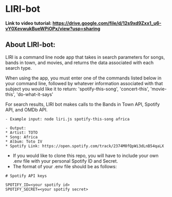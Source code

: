 # LIRI-bot

**Link to video tutorial: https://drive.google.com/file/d/12s9xd9Zxx1_u6-vY0XevwukBueWPiOPx/view?usp=sharing**

## About LIRI-bot: 
LIRI is a command line node app that takes in search parameters for songs, 
bands in town, and movies, and returns the data associated with each search type.

When using the app, you must enter one of the commands listed below in your command line, followed by whatever information associated with that subject you would like it to return:
'spotify-this-song', 'concert-this', 'movie-this', 'do-what-it-says'

For search results, LIRI bot makes calls to the Bands in Town API, Spotify API, and OMDb API.

 ```
- Example input: node liri.js spotify-this-song africa

- Output: 
* Artist: TOTO
* Song: Africa
* Album: Toto IV
* Spotify Link: https://open.spotify.com/track/2374M0fQpWi3dLnB54qaLX
```


- If you would like to clone this repo, you will have to include your own .env file with your personal Spotify ID and Secret.
- The format of your .env file should be as follows:
```
# Spotify API keys

SPOTIFY_ID=<your spotify id>
SPOTIFY_SECRET=<your spotify secret>
```